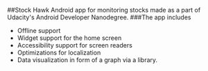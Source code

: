 ##Stock Hawk
Android app for monitoring stocks made as a part of Udacity's Android Developer Nanodegree.
###The app includes 
* Offline support 
* Widget support for the home screen
* Accessibility support for screen readers 
* Optimizations for localization
* Data visualization in form of a graph via a library.
